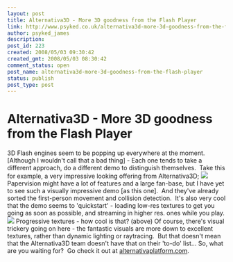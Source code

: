 ```yaml
---
layout: post
title: Alternativa3D - More 3D goodness from the Flash Player
link: http://www.psyked.co.uk/alternativa3d-more-3d-goodness-from-the-flash-player/
author: psyked_james
description: 
post_id: 223
created: 2008/05/03 09:30:42
created_gmt: 2008/05/03 08:30:42
comment_status: open
post_name: alternativa3d-more-3d-goodness-from-the-flash-player
status: publish
post_type: post
---
```


# Alternativa3D - More 3D goodness from the Flash Player

3D Flash engines seem to be popping up everywhere at the moment.  [Although I wouldn't call that a bad thing] - Each one tends to take a different approach, do a different demo to distinguish themselves.  Take this for example, a very impressive looking offering from Alternativa3D; ![](http://uploads.psyked.co.uk/2008/05/alternativa.jpg) Papervision might have a lot of features and a large fan-base, but I have yet to see such a visually impressive demo [as this one].  And they've already sorted the first-person movement and collision detection.  It's also very cool that the demo seems to 'quickstart' - loading low-res textures to get you going as soon as possible, and streaming in higher res. ones while you play. ![](http://uploads.psyked.co.uk/2008/05/texturing.jpg) Progressive textures - how cool is that? (above) Of course, there's visual trickery going on here - the fantastic visuals are more down to excellent textures, rather than dynamic lighting or raytracing.  But that doesn't mean that the Alternativa3D team doesn't have that on their 'to-do' list... So, what are you waiting for?  Go check it out at [alternativaplatform.com](http://blog.alternativaplatform.com/en/).